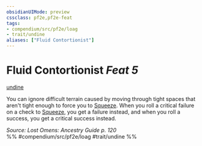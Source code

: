 ```yaml
---
obsidianUIMode: preview
cssclass: pf2e,pf2e-feat
tags:
- compendium/src/pf2e/loag
- trait/undine
aliases: ["Fluid Contortionist"]
---
```

# Fluid Contortionist  *Feat 5*  
[undine](undine-b2.md "Undine Ancestry & Heritage Trait")  


You can ignore difficult terrain caused by moving through tight spaces that aren't tight enough to force you to [Squeeze](squeeze.md). When you roll a critical failure on a check to [Squeeze](squeeze.md), you get a failure instead, and when you roll a success, you get a critical success instead.

*Source: Lost Omens: Ancestry Guide p. 120*  
%% #compendium/src/pf2e/loag #trait/undine %%